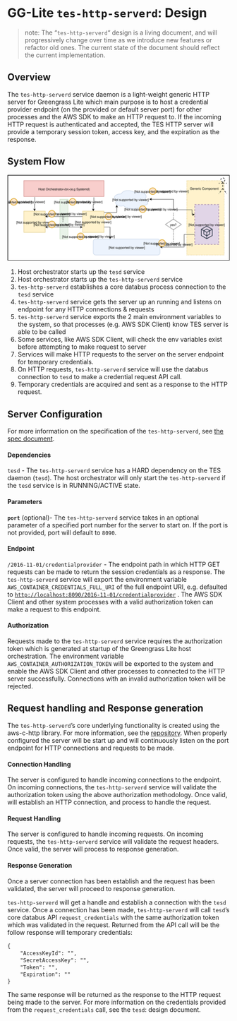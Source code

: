 # GG-Lite `tes-http-serverd`: Design

> note: The “`tes-http-serverd`“ design is a living document, and will
> progressively change over time as we introduce new features or refactor old
> ones. The current state of the document should reflect the current
> implementation.

## Overview

The `tes-http-serverd` service daemon is a light-weight generic HTTP server for
Greengrass Lite which main purpose is to host a credential provider endpoint (on
the provided or default server port) for other processes and the AWS SDK to make
an HTTP request to. If the incoming HTTP request is authenticated and accepted,
the TES HTTP server will provide a temporary session token, access key, and the
expiration as the response.

## System Flow

![image info](./ggl-tes-http-server.svg)

1. Host orchestrator starts up the `tesd` service
2. Host orchestrator starts up the `tes-http-serverd` service
3. `tes-http-serverd` establishes a core databus process connection to the
   `tesd` service
4. `tes-http-serverd` service gets the server up an running and listens on
   endpoint for any HTTP connections & requests
5. `tes-http-serverd` service exports the 2 main environment variables to the
   system, so that processes (e.g. AWS SDK Client) know TES server is able to be
   called
6. Some services, like AWS SDK Client, will check the env variables exist before
   attempting to make request to server
7. Services will make HTTP requests to the server on the server endpoint for
   temporary credentials.
8. On HTTP requests, `tes-http-serverd` service will use the databus connection
   to `tesd` to make a credential request API call.
9. Temporary credentials are acquired and sent as a response to the HTTP
   request.

## Server Configuration

For more information on the specification of the `tes-http-serverd`, see
[the spec document](https://github.com/aws-greengrass/aws-greengrass-lite/blob/gravel/spec/components/teshttpserverd.md).

#### Dependencies

`tesd` - The `tes-http-serverd` service has a HARD dependency on the TES daemon
(`tesd`). The host orchestrator will only start the `tes-http-serverd` if the
`tesd` service is in RUNNING/ACTIVE state.

#### Parameters

**`port`** (optional)- The `tes-http-serverd` service takes in an optional
parameter of a specified port number for the server to start on. If the port is
not provided, port will default to `8090`.

#### Endpoint

`/2016-11-01/credentialprovider` - The endpoint path in which HTTP GET requests
can be made to return the session credentials as a response. The
`tes-http-serverd` service will export the environment variable
`AWS_CONTAINER_CREDENTIALS_FULL_URI` of the full endpoint URI, e.g. defaulted to
[`http://localhost:8090/2016-11-01/credentialprovider`](http://localhost:8090/2016-11-01/credentialprovider/)
. The AWS SDK Client and other system processes with a valid authorization token
can make a request to this endpoint.

#### Authorization

Requests made to the `tes-http-serverd` service requires the authorization token
which is generated at startup of the Greengrass Lite host orchestration. The
environment variable `AWS_CONTAINER_AUTHORIZATION_TOKEN` will be exported to the
system and enable the AWS SDK Client and other processes to connected to the
HTTP server successfully. Connections with an invalid authorization token will
be rejected.

## Request handling and Response generation

The `tes-http-serverd`’s core underlying functionality is created using the
aws-c-http library. For more information, see the
[repository](https://github.com/awslabs/aws-c-http). When properly configured
the server will be start up and will continuously listen on the port endpoint
for HTTP connections and requests to be made.

#### Connection Handling

The server is configured to handle incoming connections to the endpoint. On
incoming connections, the `tes-http-serverd` service will validate the
authorization token using the above authorization methodology. Once valid, will
establish an HTTP connection, and process to handle the request.

#### Request Handling

The server is configured to handle incoming requests. On incoming requests, the
`tes-http-serverd` service will validate the request headers. Once valid, the
server will process to response generation.

#### Response Generation

Once a server connection has been establish and the request has been validated,
the server will proceed to response generation.

`tes-http-serverd` will get a handle and establish a connection with the `tesd`
service. Once a connection has been made, `tes-http-serverd` will call `tesd`’s
core databus API `request_credentials` with the same authorization token which
was validated in the request. Returned from the API call will be the follow
response will temporary credentials:

```
{
    "AccessKeyId": "",
    "SecretAccessKey": "",
    "Token": "",
    "Expiration": ""
}
```

The same response will be returned as the response to the HTTP request being
made to the server. For more information on the credentials provided from the
`request_credentials` call, see the `tesd`: design document.

